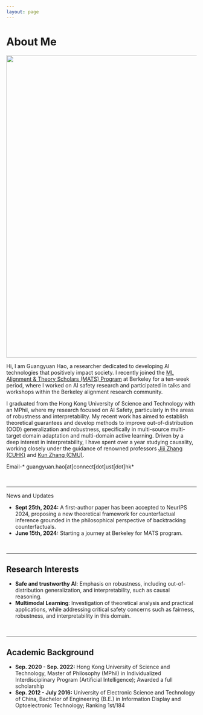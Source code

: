 ```yaml
---
layout: page
---
```


# About Me

<img src="https://guangyuanhao.github.io/guangyuan1.jpg" class="floatpic" width="1200" height="800">

<!-- I am Guangyuan Hao, currently serving as a research assistant with a focus on causality, physically in Abu Dhabi. My research is conducted under the guidance of esteemed professors [Kun Zhang](https://www.andrew.cmu.edu/user/kunz1/) at Carnegie Mellon University (CMU) and [Jiji Zhang](https://arts.cuhk.edu.hk/web/index.php/professor-zhang-jiji) at The Chinese University of Hong Kong (CUHK).

Additionally, since 2020, I have had the privilege of closely collaborating with Professor [Hao Wang](http://www.wanghao.in/) at Rutgers University, specifically in the field of Safe /Trustworthy AI. -->

Hi, I am Guangyuan Hao, a researcher dedicated to developing AI technologies that positively impact society. I recently joined the [ML Alignment & Theory Scholars (MATS) Program](https://www.matsprogram.org) at Berkeley for a ten-week period, where I worked on AI safety research and participated in talks and workshops within the Berkeley alignment research community.
 
 <!-- My research is focusing on AI Safety, especially for LLMs, under the guidance of [Dr. Steven Basart](https://stevenbas.art/) at Center for AI Safety. -->

<!-- Additionally, since 2021, I have had the privilege of closely collaborating with Professor [Hao Wang](http://www.wanghao.in/) at Rutgers University, specifically in the field of Safe /Trustworthy AI. -->

<!-- Furthermore, I am engaged in collaborative research endeavors with Professors [Yuanzhi Li](https://scholar.google.com/citations?user=aHtfItQAAAAJ&hl=en) and Kun Zhang at CMU, exploring the fascinating realm of the physics of Large Language Models (LLMs) recently. -->


I graduated from the Hong Kong University of Science and Technology with an MPhil, where my research focused on AI Safety, particularly in the areas of robustness and interpretability. My recent work has aimed to establish theoretical guarantees and develop methods to improve out-of-distribution (OOD) generalization and robustness, specifically in multi-source multi-target domain adaptation and multi-domain active learning. Driven by a deep interest in interpretability, I have spent over a year studying causality, working closely under the guidance of renowned professors [Jiji Zhang (CUHK)](https://arts.cuhk.edu.hk/web/index.php/professor-zhang-jiji) and [Kun Zhang (CMU)](https://www.andrew.cmu.edu/user/kunz1/).

Email-* guangyuan.hao[at]connect[dot]ust[dot]hk*

<br>

---

News and Updates

- **Sept 25th, 2024:** A first-author paper has been accepted to NeurIPS 2024, proposing a new theoretical framework for counterfactual inference grounded in the philosophical perspective of backtracking counterfactuals.
- **June 15th, 2024:** Starting a journey at Berkeley for MATS program.

<!-- - **Dec 2023:** I just started a new exciting project on the physics of LLMs. -->

<br>

---

## Research Interests

- **Safe and trustworthy AI**: Emphasis on robustness, including out-of-distribution generalization, and interpretability, such as causal reasoning.
- **Multimodal Learning**: Investigation of theoretical analysis and practical applications, while addressing critical safety concerns such as fairness, robustness, and interpretability in this domain.




<!-- - Physics of LLMs -->


<!-- My primary focus revolves around the development of theoretical frameworks aimed at explaining data and AI models and address real-world challenges to make AI systems trustworthy. -->



<!-- I am deeply dedicated to the field of causality, which plays a pivotal role in uncovering and comprehending cause-and-effect relationships. Causality inherently provides interpretability and robustness while enabling evidence-based decision-making. My ultimate goal is to extend the applicability of causality to deal with complex real-world data, such as images, texts, and videos.

Furthermore, I am fully immersed in the exploration of the Physics of Large Language Models (LLMs). My goal is to unravel the emergence of intelligence within these LLMs and potentially formulate corresponding theories. This endeavor aims to elevate the intelligence of Artificial General Intelligence (AGI) and mitigate the risk of its misuse.

I firmly believe that substantial theoretical advancements are driven by real-world applications. My specific focus revolves around harnessing the combined power of causality and LLMs for applications in trustworthy AI and groundbreaking scientific domains, including automated theorem proving, protein research, materials discovery, and more. These domains are pivotal in identifying urgent challenges and unlocking the untapped potential inherent in causality and the physics of LLMs. -->

<br>

---
## Academic Background
<!-- **<font color='red'>[Highlight]</font> I am looking for PhD to start in 2025 Fall. Contact me if you have any leads!** -->

- **Sep. 2020 - Sep. 2022:** Hong Kong University of Science and Technology, Master of Philosophy (MPhil) in Individualized Interdisciplinary Program (Artificial Intelligence); Awarded a full scholarship
- **Sep. 2012 - July 2016:** University of Electronic Science and Technology of China, Bachelor of Engineering (B.E.) in Information Display and Optoelectronic Technology; Ranking 1st/184

<br>



